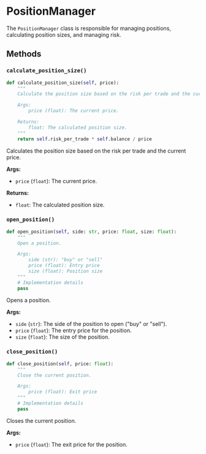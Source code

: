 # PositionManager

The `PositionManager` class is responsible for managing positions, calculating position sizes, and managing risk.

## Methods

### `calculate_position_size()`

```python
def calculate_position_size(self, price):
    """
    Calculate the position size based on the risk per trade and the current price.

    Args:
        price (float): The current price.

    Returns:
        float: The calculated position size.
    """
    return self.risk_per_trade * self.balance / price
```

Calculates the position size based on the risk per trade and the current price.

**Args:**

*   `price` (`float`): The current price.

**Returns:**

*   `float`: The calculated position size.

### `open_position()`

```python
def open_position(self, side: str, price: float, size: float):
    """
    Open a position.

    Args:
        side (str): "buy" or "sell"
        price (float): Entry price
        size (float): Position size
    """
    # Implementation details
    pass
```

Opens a position.

**Args:**

*   `side` (`str`): The side of the position to open ("buy" or "sell").
*   `price` (`float`): The entry price for the position.
*   `size` (`float`): The size of the position.

### `close_position()`

```python
def close_position(self, price: float):
    """
    Close the current position.

    Args:
        price (float): Exit price
    """
    # Implementation details
    pass
```

Closes the current position.

**Args:**

*   `price` (`float`): The exit price for the position.